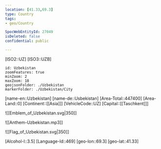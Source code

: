 ```yaml
---
location: [41.33,69.3]
type: Country
tags:
- geo/Country

SpocWebEntityId: 27049
isDeleted: false
confidential: public

---
```

[ISO2::UZ]
[ISO3::UZB]
```leaflet
id: Uzbekistan
zoomFeatures: true 
minZoom: 2 
maxZoom: 18
geojsonFolder: ./Uzbekistan
markerFolder: ./Uzbekistan/City
```

[name-en::Uzbekistan]
[name-de::Usbekistan]
[Area-Total::447400]
[Area-Land::0]
[Continent::[[Asia]]]
[VehicleCode::UZ]
[Capital::[[Taschkent]]]

![[Emblem_of_Uzbekistan.svg|350]]

![[Anthem-Uzbekistan.mp3]]

![[Flag_of_Uzbekistan.svg|350]]

[Alcohol-l::3.5]
[Language-Id::469]
[geo-lon::69.3]
[geo-lat::41.33]

